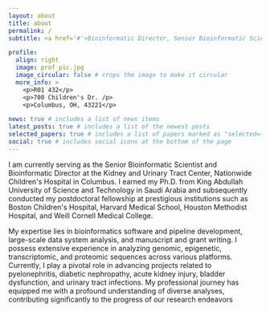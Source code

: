 ```yaml
---
layout: about
title: about
permalink: /
subtitle: <a href='#'>Bioinformatic Director, Senior Bioinformatic Scientist</a>. Kidney and Urinary Tract Center. Nationwide Children's Hospital, Columbus, OH, USA.

profile:
  align: right
  image: prof_pic.jpg
  image_circular: false # crops the image to make it circular
  more_info: >
    <p>R01 432</p>
    <p>700 Children's Dr. /p>
    <p>Columbus, OH, 43221</p>

news: true # includes a list of news items
latest_posts: true # includes a list of the newest posts
selected_papers: true # includes a list of papers marked as "selected={true}"
social: true # includes social icons at the bottom of the page
---
```


I am currently serving as the Senior Bioinformatic Scientist and Bioinformatic Director at the Kidney and Urinary Tract Center, Nationwide Children's Hospital in Columbus. I earned my Ph.D. from King Abdullah University of Science and Technology in Saudi Arabia and subsequently conducted my postdoctoral fellowship at prestigious institutions such as Boston Children's Hospital, Harvard Medical School, Houston Methodist Hospital, and Weill Cornell Medical College. 

My expertise lies in bioinformatics software and pipeline development, large-scale data system analysis, and manuscript and grant writing. I possess extensive experience in analyzing genomic, epigenetic, transcriptomic, and proteomic sequences across various platforms. Currently, I play a pivotal role in advancing projects related to pyelonephritis, diabetic nephropathy, acute kidney injury, bladder dysfunction, and urinary tract infections. My professional journey has equipped me with a profound understanding of diverse analyses, contributing significantly to the progress of our research endeavors 